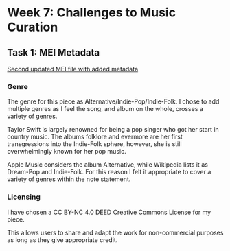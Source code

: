 # Week 7: Challenges to Music Curation
## Task 1: MEI Metadata 
[Second updated MEI file with added metadata](data/mirrorball_update2.mei)

### Genre
The genre for this piece as Alternative/Indie-Pop/Indie-Folk. I chose to add multiple genres as I feel the song, and album on the whole, crosses a variety of genres. 

Taylor Swift is largely renowned for being a pop singer who got her start in country music. The albums folklore and evermore are her first transgressions into the Indie-Folk sphere, however, she is still overwhelmingly known for her pop music. 

Apple Music considers the album Alternative, while Wikipedia lists it as Dream-Pop and Indie-Folk. For this reason I felt it appropriate to cover a variety of genres within the note statement.  

### Licensing
I have chosen a CC BY-NC 4.0 DEED Creative Commons License for my piece. 

This allows users to share and adapt the work for non-commercial purposes as long as they give appropriate credit.

